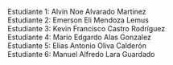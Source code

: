 Estudiante 1: Alvin Noe Alvarado Martinez  
Estudiante 2: Emerson Eli Mendoza Lemus  
Estudiante 3: Kevin Francisco Castro Rodríguez  
Estudiante 4: Mario Edgardo Alas Gonzalez  
Estudiante 5: Elias Antonio Oliva Calderón  
Estudiante 6: Manuel Alfredo Lara Guardado  
